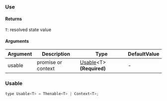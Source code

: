 ### Use

#### Returns
`T`: resolved state value

#### Arguments
|Argument|Description|Type|DefaultValue|
|---|---|---|---|
|usable|promise or context|[Usable](#usable)&lt;T&gt;  **(Required)**|-|

### Usable

```js
type Usable<T> = Thenable<T> | Context<T>;
```